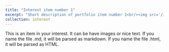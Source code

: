 ```yaml
---
title: "Interest item number 1"
excerpt: "Short description of portfolio item number 1<br/><img src='/images/500x300.png'>"
collection: interest
---
```


This is an item in your interest. It can be have images or nice text. If you name the file .md, it will be parsed as markdown. If you name the file .html, it will be parsed as HTML. 
